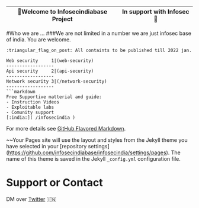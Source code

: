 :triangular_flag_on_post:Welcome to Infosecindiabase Project| In support with Infosec :triangular_flag_on_post:
----------------------------------------------------------- | -------------------------------------------------


#Who we are ... 
              ###We are not limited in a number we are just infosec base of india. You are welcome. 

```
:triangular_flag_on_post: All containts to be published till 2022 jan. 

Web security     1|(web-security)
------------------
Api security     2|(api-security)
------------------
Network security 3|(/network-security)
------------------
```markdown
Free Supportive matterial and guide:
- Instruction Videos
- Exploitable labs
- Comunity support
[:india:]( /infosecindia )
```

For more details see [GitHub Flavored Markdown](https://guides.github.com/features/mastering-markdown/).


~~Your Pages site will use the layout and styles from the Jekyll theme you have selected in your [repository settings]
(https://github.com/infosecindiabase/infosecindia/settings/pages). The name of this theme is saved in the Jekyll `_config.yml` configuration file.

# Support or Contact
DM over [Twitter](https://twitter.com/infosec_india) :india:
